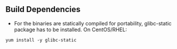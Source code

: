 ## Build Dependencies 

- For the binaries are statically compiled for portability, glibc-static package has to be installed. 
On CentOS/RHEL:
```
yum install -y glibc-static
```
